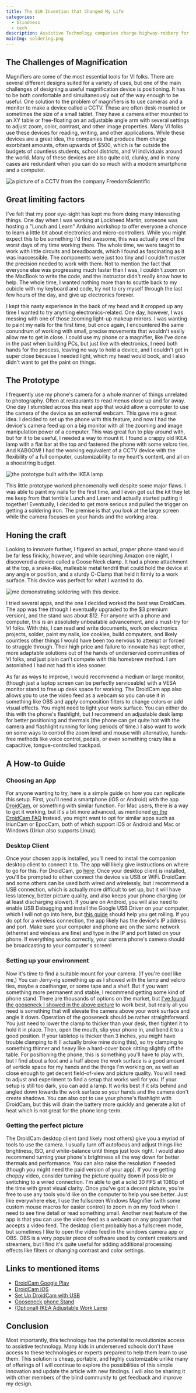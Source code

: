 ```yaml
---
title: The $10 Invention that Changed My Life
categories:
  - blindness
  - tech
description: Assistive Technology companies charge highway-robbery for sub-par, products, but I found a clever solution to make a High-Quality CCTV on the Cheap
mainImg: soldering.png
---
```

## The Challenges of Magnification
Magnifiers are some of the most essential tools for VI folks. There are several different designs suited for a variety of uses, but one of the main challenges of designing a useful magnification device is positioning. It has to be both comfortable and simultaneously out of the way enough to be useful. One solution to the problem of magnifiers is to use cameras and a monitor to make a device called a CCTV. These are often desk-mounted or sometimes the size of a small tablet. They have a camera either mounted to an XY table or free-floating on an adjustable angle arm with several settings to adjust zoom, color, contrast, and other image properties.
Many VI folks use these devices for reading, writing, and other applications. While these devices are a great idea, the companies that produce them charge exorbitant amounts, often upwards of $500, which is far outside the budgets of countless students, school districts, and VI individuals around the world. Many of these devices are also quite old, clunky, and in many cases are redundant when you can do so much with a modern smartphone and a computer.

![a picture of a CCTV from the company FreedomScientific](CCTV.jpg)

## Great limiting factors
I've felt that my poor eye-sight has kept me from doing many interesting things. One day when I was working at Lockheed Martin, someone was hosting a "Lunch and Learn" Arduino workshop to offer everyone a chance to learn a little bit about electronics and micro-controllers. While you might expect this to be something I'd find awesome, this was actually one of the worst days of my time working there. The whole time, we were taught to work with little circuits and breadboards, which I found as fascinating as it was inaccessible. The components were just too tiny and I couldn't muster the precision needed to work with them. Not to mention the fact that everyone else was progressing much faster than I was, I couldn't zoom on the MacBook to write the code, and the instructor didn't really know how to help. The whole time, I wanted nothing more than to scuttle back to my cubicle with my keyboard and code, try not to cry myself through the last few hours of the day, and give up electronics forever.

I kept this nasty experience in the back of my head and it cropped up any time I wanted to try anything electronics-related. One day, however, I was messing with one of those zooming light-up makeup mirrors. I was wanting to paint my nails for the first time, but once again, I encountered the same conundrum of working with small, precise movements that wouldn't easily allow me to get in close. I could use my phone or a magnifier, like I've done in the past when building PCs, but just like with electronics, I need both hands for the process, leaving no way to hold a device, and I couldn't get in super close because I needed light, which my head would bock, and I also didn't want to get the paint on things.
## The Prototype
I frequently use my phone's camera for a whole manner of things unrelated to photography. Often at restaurants to read menus close up and far away. One day I stumbled across this neat app that would allow a computer to use the camera of the device as an external webcam. This gave me a great idea. I decided to set up the phone with this feature, and now I had the device's camera feed up on a big monitor with all the zooming and image manipulation power of a computer. This was great fun to play around with, but for it to be useful, I needed a way to mount it. I found a crappy old IKEA lamp with a flat bar at the top and fastened the phone with some velcro ties. And KABOOM! I had the working equivalent of a CCTV device with the flexibility of a full computer, customizability to my heart's content, and all on a shoestring budget.

![the prototype built with the IKEA lamp](prototype.jpg)

This little prototype worked phenomenally well despite some major flaws. I was able to paint my nails for the first time, and I even got out the kit they let me keep from that terrible Lunch and Learn and actually started putting it together! Eventually, I decided to get more serious and pulled the trigger on getting a soldering iron. The premise is that you look at the large screen while the camera focuses on your hands and the working area.

## Honing the craft
Looking to innovate further, I figured an actual, proper phone stand would be far less finicky, however, and while searching Amazon one night, I discovered a device called a Goose Neck clamp. It had a phone attachment at the top, a snake-like, malleable metal tendril that could hold the device at any angle or position, and a sturdy C-Clamp that held it firmly to a work surface. This device was perfect for what I wanted to do.

![me demonstrating soldering with this device.](soldering.png)

I tried several apps, and the one I decided worked the best was DroidCam. The app was free (though I eventually upgraded to the $3 premium version), and the stand was about $12. For anyone with a phone and computer, this is an absolutely unbeatable advancement, and a must-try for VI folks. With this, I can read and write documents, work on electronics projects, solder, paint my nails, ice cookies, build computers, and likely countless other things I would have been too nervous to attempt or forced to struggle through. Their high price and failure to innovate has kept other, more adaptable solutions out of the hands of underserved communities of VI folks, and just plain can't compete with this homebrew method. I am astonished I had not had this idea sooner.
 
As far as ways to improve, I would recommend a medium or large monitor, (though just a laptop screen can be perfectly serviceable) with a VESA monitor stand to free up desk space for working. The DroidCam app also allows you to use the video feed as a webcam so you can use it in something like OBS and apply composition filters to change colors or add visual effects. You might need to light your work surface. You can either do this with the phone's flashlight, but I recommend an adjustable desk lamp for better positioning and thermals (the phone can get quite hot with the camera and flashlight running for long periods of time.) I also want to work on some ways to control the zoom level and mouse with alternative, hands-free methods like voice control, pedals, or even something crazy like a capacitive, tongue-controlled trackpad.

## A How-to Guide
### Choosing an App
For anyone wanting to try, here is a simple guide on how you can replicate this setup.
First, you'll need a smartphone (iOS or Android) with the app [DroidCam](https://play.google.com/store/apps/details?id=com.dev47apps.droidcam), or something with similar function. For Mac users, there is a way to get it working, but it's a bit more advanced, as mentioned [on the DroidCam FAQ](https://www.dev47apps.com/droidcam/help/#ab0) Instead, you might want to opt for similar apps such as IriunCam or EpocCam, both of which support iOS or Android and Mac or Windows (Uriun also supports Linux).
### Desktop Client
Once your chosen app is installed, you'll need to install the companion desktop client to connect it to. The app will likely give instructions on where to go for this. For DroidCam, go [here](https://www.dev47apps.com/). Once your desktop client is installed, you'll be prompted to either connect the device via USB or WiFi. DroidCam and some others can be used both wired and wirelessly, but I recommend a USB connection, which is actually more difficult to set up, but it will have less latency, better picture quality, and also keeps your phone charging (or at least discharging slower). If you are on Android, you will also need to enable USB Debugging and install the Google USB Driver on your computer, which I will not go into here, but [this guide]() should help you get rolling. If you do opt for a wireless connection, the app likely has the device's IP address and port. Make sure your computer and phone are on the same network (ethernet and wireless are fine) and type in the IP and port listed on your phone. If everything works correctly, your camera phone's camera should be broadcasting to your computer's screen!

### Setting up your environment
Now it's time to find a suitable mount for your camera. (If you're cool like me,) You can Jerry-rig something up as I showed with the lamp and velcro ties, maybe a coathanger, or some tape and a shelf. But if you want something more permanent and stable, I recommend getting some kind of phone stand. There are thousands of options on the market, but [I've found the gooseneck I showed in the above picture](https://www.amazon.com/dp/B079QY6RFQ) to work best, but really all you need is something that will elevate the camera above your work surface and angle it down. Operation of the gooseneck should be rather straightforward. You just need to lower the clamp to thicker than your desk, then tighten it to hold it in place. Then, open the mouth, slip your phone in, and bend it to a good position. If your tabletop is thicker than 3 inches, you might have trouble clamping to it (I actually broke mine doing this), so try clamping to something thinner and heavy like a hard-cover book sitting slightly off the table. For positioning the phone, this is something you'll have to play with, but I find about a foot and a half above the work surface is a good amount of verticle space for my hands and the things I'm working on, as well as close enough to get decent field-of-view and picture quality. You will need to adjust and experiment to find a setup that works well for you. If your setup is still too dark, you can add a lamp. It works best if it sits behind and angled down towards the work surface so your hands and the camera don't create shadows. You can also opt to use your phone's flashlight with DroidCam, but this will drain the battery more quickly and generate a lot of heat which is not great for the phone long-term.

### Getting the perfect picture
The DroidCam desktop client (and likely most others) give you a myriad of tools to use the camera. I usually turn off autofocus and adjust things like brightness, ISO, and white-balance until things just look right. I would also recommend turning your phone's brightness all the way down for better thermals and performance. You can also raise the resolution if needed (though you might need the paid version of your app). If you're getting choppy video, consider turning the picture quality down if possible or switching to a wired connection. I'm able to get a solid 30 FPS at 1080p of the time with great visual clarity.
Once you've got a decent picture, you're free to use any tools you'd like on the computer to help you see better. Just like everywhere else, I use the fullscreen Windows Magnifier (with some custom mouse macros for easier control) to zoom in on my feed when I need to see fine detail or read something small.
Another neat feature of the app is that you can use the video feed as a webcam on any program that accepts a video feed. The desktop client probably has a fullscreen mode, but sometimes I like to open the video feed in the windows camera app or OBS. OBS is a very popular piece of software used by content creators and streamers, but I find it's quite useful for adding additional processing effects like filters or changing contrast and color settings. 

## Links to mentioned items
- [DroidCam Google Play](https://play.google.com/store/apps/details?id=com.dev47apps.droidcam&hl=en_US&gl=US)
- [DroidCam iOS](https://apps.apple.com/us/app/droidcam-webcam-obs-camera/id1510258102)
- [Set Up DroidCam with USB](https://www.reliancedigital.in/solutionbox/how-to-use-your-smartphone-as-a-webcam-using-droidcam/#:~:text=Connect%20using%20USB%20(Android))
- [Gooseneck phone Stand](https://www.amazon.com/dp/B079QY6RFQ)
- [(Optional) IKEA Adjustable Work Lamp](https://www.ikea.com/us/en/p/naevlinge-led-work-lamp-black-40404914/)

## Conclusion
Most importantly, this technology has the potential to revolutionize access to assistive technology. Many kids in underserved schools don't have access to these technologies or experts prepared to help them learn to use them. This solution is cheap, portable, and highly customizable unlike many of offerings of  I will continue to explore the possibilities of this simple innovation and update the article with new findings. I will also be sharing it with other members of the blind community to get feedback and improve my design.
